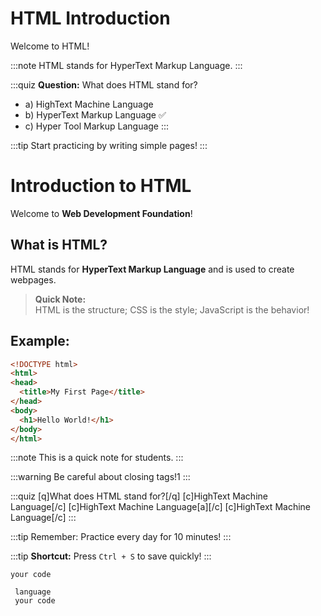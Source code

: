 # HTML Introduction

Welcome to HTML!

:::note
HTML stands for HyperText Markup Language.
:::

:::quiz
**Question:** What does HTML stand for?
- a) HighText Machine Language
- b) HyperText Markup Language ✅
- c) Hyper Tool Markup Language
:::

:::tip
Start practicing by writing simple pages!
:::



# Introduction to HTML

Welcome to **Web Development Foundation**!

## What is HTML?

HTML stands for **HyperText Markup Language** and is used to create webpages.

> **Quick Note:**  
> HTML is the structure; CSS is the style; JavaScript is the behavior!

## Example:

```html
<!DOCTYPE html>
<html>
<head>
  <title>My First Page</title>
</head>
<body>
  <h1>Hello World!</h1>
</body>
</html>
```

:::note
This is a quick note for students.
:::

:::warning
Be careful about closing tags!1
:::




:::quiz
[q]What does HTML stand for?[/q]
[c]HighText Machine Language[/c]
[c]HighText Machine Language[a][/c]
[c]HighText Machine Language[/c]
:::

:::tip
Remember: Practice every day for 10 minutes!
:::


:::tip
**Shortcut:** Press `Ctrl + S` to save quickly!
:::

`your code`



<code> language <br> your code <br> </code>


